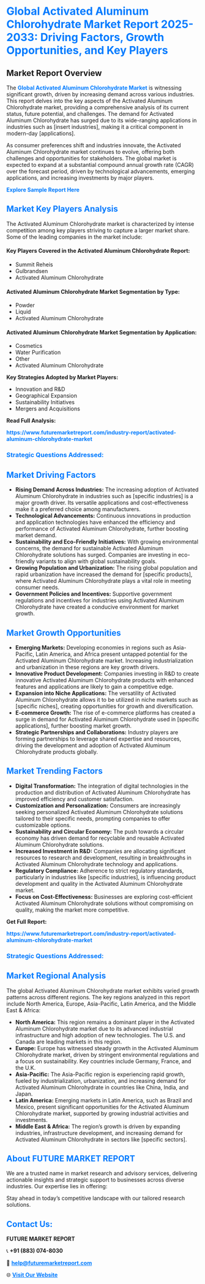 <h1 style="color: #007BFF;">Global Activated Aluminum Chlorohydrate Market Report 2025-2033: Driving Factors, Growth Opportunities, and Key Players</h1>

<section id="overview">
<h2>Market Report Overview</h2>
<p>The <a href="https://www.futuremarketreport.com/industry-report/activated-aluminum-chlorohydrate-market" style="color: #007BFF; text-decoration: none;"><strong>Global Activated Aluminum Chlorohydrate Market</strong></a> is witnessing significant growth, driven by increasing demand across various industries. This report delves into the key aspects of the Activated Aluminum Chlorohydrate market, providing a comprehensive analysis of its current status, future potential, and challenges. The demand for Activated Aluminum Chlorohydrate has surged due to its wide-ranging applications in industries such as [insert industries], making it a critical component in modern-day [applications].</p>
<p>As consumer preferences shift and industries innovate, the Activated Aluminum Chlorohydrate market continues to evolve, offering both challenges and opportunities for stakeholders. The global market is expected to expand at a substantial compound annual growth rate (CAGR) over the forecast period, driven by technological advancements, emerging applications, and increasing investments by major players.</p>
</section>

<section id="overview">
<p><a href="https://www.futuremarketreport.com/request-sample/reportId=30058" style="color: #007BFF; text-decoration: none;"><strong>Explore Sample Report Here</strong></a></p>
</section>

<section id="key-players">
<h2 style="color: #007BFF;">Market Key Players Analysis</h2>
<p>The Activated Aluminum Chlorohydrate market is characterized by intense competition among key players striving to capture a larger market share. Some of the leading companies in the market include:</p>
<h4>Key Players Covered in the Activated Aluminum Chlorohydrate Report:</h4>
<ul><li>Summit Reheis</li><li>Gulbrandsen</li><li>Activated Aluminum Chlorohydrate</li></ul>
<h4>Activated Aluminum Chlorohydrate Market Segmentation by Type:</h4>
<ul><li>Powder</li><li>Liquid</li><li>Activated Aluminum Chlorohydrate</li></ul>

<h4>Activated Aluminum Chlorohydrate Market Segmentation by Application:</h4>
<ul><li>Cosmetics</li><li>Water Purification</li><li>Other</li><li>Activated Aluminum Chlorohydrate</li></ul>
<p><strong>Key Strategies Adopted by Market Players:</strong></p>
<ul>
<li>Innovation and R&D</li>
<li>Geographical Expansion</li>
<li>Sustainability Initiatives</li>
<li>Mergers and Acquisitions</li>
</ul>
</section>

<section>
<p><strong>Read Full Analysis: </strong></p><a href="https://www.futuremarketreport.com/industry-report/activated-aluminum-chlorohydrate-market" style="color: #007BFF; text-decoration: none;"><strong>https://www.futuremarketreport.com/industry-report/activated-aluminum-chlorohydrate-market</strong></a>
<h3 style="color: #007BFF;">Strategic Questions Addressed:</h3>
</section>

<section id="driving-factors">
<h2 style="color: #007BFF;">Market Driving Factors</h2>
<ul>
<li><strong>Rising Demand Across Industries:</strong> The increasing adoption of Activated Aluminum Chlorohydrate in industries such as [specific industries] is a major growth driver. Its versatile applications and cost-effectiveness make it a preferred choice among manufacturers.</li>
<li><strong>Technological Advancements:</strong> Continuous innovations in production and application technologies have enhanced the efficiency and performance of Activated Aluminum Chlorohydrate, further boosting market demand.</li>
<li><strong>Sustainability and Eco-Friendly Initiatives:</strong> With growing environmental concerns, the demand for sustainable Activated Aluminum Chlorohydrate solutions has surged. Companies are investing in eco-friendly variants to align with global sustainability goals.</li>
<li><strong>Growing Population and Urbanization:</strong> The rising global population and rapid urbanization have increased the demand for [specific products], where Activated Aluminum Chlorohydrate plays a vital role in meeting consumer needs.</li>
<li><strong>Government Policies and Incentives:</strong> Supportive government regulations and incentives for industries using Activated Aluminum Chlorohydrate have created a conducive environment for market growth.</li>
</ul>
</section>

<section id="growth-opportunities">
<h2 style="color: #007BFF;">Market Growth Opportunities</h2>
<ul>
<li><strong>Emerging Markets:</strong> Developing economies in regions such as Asia-Pacific, Latin America, and Africa present untapped potential for the Activated Aluminum Chlorohydrate market. Increasing industrialization and urbanization in these regions are key growth drivers.</li>
<li><strong>Innovative Product Development:</strong> Companies investing in R&D to create innovative Activated Aluminum Chlorohydrate products with enhanced features and applications are likely to gain a competitive edge.</li>
<li><strong>Expansion into Niche Applications:</strong> The versatility of Activated Aluminum Chlorohydrate allows it to be utilized in niche markets such as [specific niches], creating opportunities for growth and diversification.</li>
<li><strong>E-commerce Growth:</strong> The rise of e-commerce platforms has created a surge in demand for Activated Aluminum Chlorohydrate used in [specific applications], further boosting market growth.</li>
<li><strong>Strategic Partnerships and Collaborations:</strong> Industry players are forming partnerships to leverage shared expertise and resources, driving the development and adoption of Activated Aluminum Chlorohydrate products globally.</li>
</ul>
</section>

<section id="trending-factors">
<h2 style="color: #007BFF;">Market Trending Factors</h2>
<ul>
<li><strong>Digital Transformation:</strong> The integration of digital technologies in the production and distribution of Activated Aluminum Chlorohydrate has improved efficiency and customer satisfaction.</li>
<li><strong>Customization and Personalization:</strong> Consumers are increasingly seeking personalized Activated Aluminum Chlorohydrate solutions tailored to their specific needs, prompting companies to offer customizable options.</li>
<li><strong>Sustainability and Circular Economy:</strong> The push towards a circular economy has driven demand for recyclable and reusable Activated Aluminum Chlorohydrate solutions.</li>
<li><strong>Increased Investment in R&D:</strong> Companies are allocating significant resources to research and development, resulting in breakthroughs in Activated Aluminum Chlorohydrate technology and applications.</li>
<li><strong>Regulatory Compliance:</strong> Adherence to strict regulatory standards, particularly in industries like [specific industries], is influencing product development and quality in the Activated Aluminum Chlorohydrate market.</li>
<li><strong>Focus on Cost-Effectiveness:</strong> Businesses are exploring cost-efficient Activated Aluminum Chlorohydrate solutions without compromising on quality, making the market more competitive.</li>
</ul>
</section>

<section>
<p><strong>Get Full Report: </strong></p><a href="https://www.futuremarketreport.com/industry-report/activated-aluminum-chlorohydrate-market" style="color: #007BFF; text-decoration: none;"><strong>https://www.futuremarketreport.com/industry-report/activated-aluminum-chlorohydrate-market</strong></a>
<h3 style="color: #007BFF;">Strategic Questions Addressed:</h3>
</section>


<section id="regional-analysis">
<h2 style="color: #007BFF;">Market Regional Analysis</h2>
<p>The global Activated Aluminum Chlorohydrate market exhibits varied growth patterns across different regions. The key regions analyzed in this report include North America, Europe, Asia-Pacific, Latin America, and the Middle East & Africa:</p>
<ul>
<li><strong>North America:</strong> This region remains a dominant player in the Activated Aluminum Chlorohydrate market due to its advanced industrial infrastructure and high adoption of new technologies. The U.S. and Canada are leading markets in this region.</li>
<li><strong>Europe:</strong> Europe has witnessed steady growth in the Activated Aluminum Chlorohydrate market, driven by stringent environmental regulations and a focus on sustainability. Key countries include Germany, France, and the U.K.</li>
<li><strong>Asia-Pacific:</strong> The Asia-Pacific region is experiencing rapid growth, fueled by industrialization, urbanization, and increasing demand for Activated Aluminum Chlorohydrate in countries like China, India, and Japan.</li>
<li><strong>Latin America:</strong> Emerging markets in Latin America, such as Brazil and Mexico, present significant opportunities for the Activated Aluminum Chlorohydrate market, supported by growing industrial activities and investments.</li>
<li><strong>Middle East & Africa:</strong> The region’s growth is driven by expanding industries, infrastructure development, and increasing demand for Activated Aluminum Chlorohydrate in sectors like [specific sectors].</li>
</ul>
</section>

<footer>
<h2 style="color: #007BFF;">About FUTURE MARKET REPORT</h2>
<p>We are a trusted name in market research and advisory services, delivering actionable insights and strategic support to businesses across diverse industries. Our expertise lies in offering:</p>

<p>Stay ahead in today’s competitive landscape with our tailored research solutions.</p>

<h2 style="color: #007BFF;">Contact Us:</h2>
<p><strong>FUTURE MARKET REPORT</strong></p>
<p>📞 <strong>+91 (883) 074-8030</strong></p>
<p>📧 <strong><a href="mailto:help@futuremarketreport.com" style="color: #007BFF;">help@futuremarketreport.com</a></strong></p>
<p>🌐 <strong><a href="https://www.futuremarketreport.com/" style="color: #007BFF;">Visit Our Website</a></strong></p>
</footer>